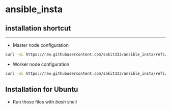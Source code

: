 # ansible_insta
## installation shortcut
---
- Master node configuration
```bash
curl -sL https://raw.githubusercontent.com/sakit333/ansible_insta/refs/heads/main/master_ansible_node.sh | bash
```
- Worker node configuration
```bash
curl -sL https://raw.githubusercontent.com/sakit333/ansible_insta/refs/heads/main/worker_ansible_node.sh | bash
```

## Installation for Ubuntu 
- Run those files with *bash* shell


